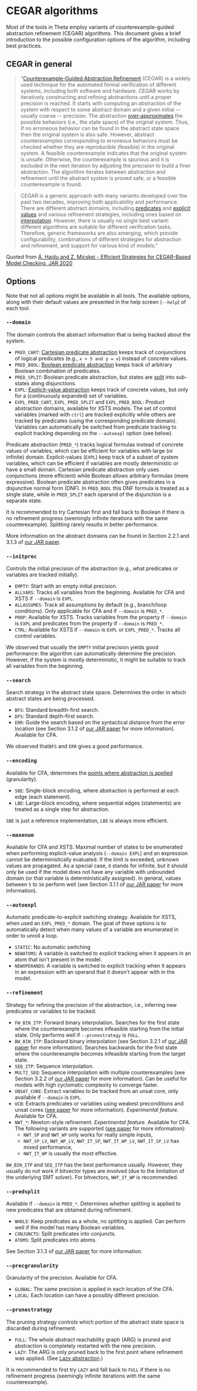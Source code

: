 # CEGAR algorithms

Most of the tools in Theta employ variants of counterexample-guided abstraction refinement (CEGAR) algorithms.
This document gives a brief introduction to the possible configuration options of the algorithm, including best practices.

## CEGAR in general


> "[Counterexample-Guided Abstraction Refinement](https://link.springer.com/chapter/10.1007/10722167_15) (CEGAR) is a widely used technique for the automated formal verification of different systems, including both software and hardware.
CEGAR works by iteratively constructing and refining abstractions until a proper precision is reached.
It starts with computing an abstraction of the system with respect to some abstract domain and a given initial -- usually coarse -- precision.
The abstraction [over-approximates](https://dl.acm.org/doi/10.1145/186025.186051) the possible behaviors (i.e., the state space) of the original system.
Thus, if no erroneous behavior can be found in the abstract state space then the original system is also safe.
However, abstract counterexamples corresponding to erroneous behaviors must be checked whether they are reproducible (feasible) in the original system.
A feasible counterexample indicates that the original system is unsafe.
Otherwise, the counterexample is spurious and it is excluded in the next iteration by adjusting the precision to build a finer abstraction.
The algorithm iterates between abstraction and refinement until the abstract system is proved safe, or a feasible counterexample is found.

> CEGAR is a generic approach with many variants developed over the past two decades, improving both applicability and performance.
There are different abstract domains, including [predicates](https://link.springer.com/chapter/10.1007/3-540-63166-6_10) and [explicit values](https://link.springer.com/chapter/10.1007/978-3-642-37057-1_11) and various refinement strategies, including ones based on [interpolation](https://link.springer.com/chapter/10.1007/978-3-540-31980-1_1).
However, there is usually no single best variant: different algorithms are suitable for different verification tasks.
Therefore, generic frameworks are also emerging, which provide configurability, combinations of different strategies for abstraction and refinement, and support for various kind of models."

Quoted from [Á. Hajdu and Z. Micskei - Efficient Strategies for CEGAR-Based Model Checking, JAR 2020](https://link.springer.com/article/10.1007/s10817-019-09535-x)

## Options

Note that not all options might be available in all tools.
The available options, along with their default values are presented in the help screen (`--help`) of each tool.

### `--domain`

The domain controls the abstract information that is being tracked about the system.

* `PRED_CART`: [Cartesian predicate abstraction](https://link.springer.com/article/10.1007/s10009-002-0095-0) keeps track of conjunctions of logical predicates (e.g., `x > 5 and y = x`) instead of concrete values.
* `PRED_BOOL`: [Boolean predicate abstraction](https://link.springer.com/article/10.1007/s10009-002-0095-0) keeps track of arbitrary Boolean combination of predicates.
* `PRED_SPLIT`: Boolean predicate abstraction, but states are [split]((https://link.springer.com/content/pdf/10.1007%2Fs10817-019-09535-x.pdf)) into sub-states along disjunctions.
* `EXPL`: [Explicit-value abstraction]((https://link.springer.com/chapter/10.1007/978-3-642-37057-1_11)) keeps track of concrete values, but only for a (continuously expanded) set of variables.
* `EXPL_PRED_CART`, `EXPL_PRED_SPLIT` and `EXPL_PRED_BOOL`: Product abstraction domains, available for XSTS models. The set of control variables (marked with `ctrl`) are tracked explicitly while others are tracked by predicates (using the corresponding predicate domain). Variables can automatically be switched from predicate tracking to explicit tracking depending on the `--autoexpl` option (see below).

Predicate abstraction (`PRED_*`) tracks logical formulas instead of concrete values of variables, which can be efficient for variables with large (or infinite) domain.
Explicit-values (`EXPL`) keep track of a subset of system variables, which can be efficient if variables are mostly deterministic or have a small domain.
Cartesian predicate abstraction only uses conjunctions (more efficient) while Boolean allows arbitrary formulas (more expressive).
Boolean predicate abstraction often gives predicates in a disjunctive normal form (DNF).
In `PRED_BOOL` this DNF formula is treated as a single state, while in `PRED_SPLIT` each operand of the disjunction is a separate state.

It is recommended to try Cartesian first and fall back to Boolean if there is no refinement progress (seemingly infinite iterations with the same counterexample).
Splitting rarely results in better performance.

More information on the abstract domains can be found in Section 2.2.1 and 3.1.3 of [our JAR paper](https://link.springer.com/content/pdf/10.1007%2Fs10817-019-09535-x.pdf).

### `--initprec`

Controls the initial precision of the abstraction (e.g., what predicates or variables are tracked initially).

* `EMPTY`: Start with an empty initial precision.
* `ALLVARS`: Tracks all variables from the beginning. Available for CFA and XSTS if `--domain` is `EXPL`.
* `ALLASSUMES`: Track all assumptions by default (e.g., branch/loop conditions). Only applicable for CFA and if `--domain` is `PRED_*`.
* `PROP`: Available for XSTS. Tracks variables from the property if `--domain` is `EXPL` and predicates from the property if `--domain` is `PRED_*`.
* `CTRL`: Available for XSTS if `--domain` is `EXPL` or `EXPL_PRED_*`. Tracks all control variables.

We observed that usually the `EMPTY` initial precision yields good performance: the algorithm can automatically determine the precision.
However, if the system is mostly deterministic, it might be suitable to track all variables from the beginning.

### `--search`

Search strategy in the abstract state space. Determines the order in which abstract states are being processed.

* `BFS`: Standard breadth-first search.
* `DFS`: Standard depth-first search.
* `ERR`: Guide the search based on the syntactical distance from the error location (see Section 3.1.2 of [our JAR paper](https://link.springer.com/content/pdf/10.1007%2Fs10817-019-09535-x.pdf) for more information). Available for CFA.

We observed that`BFS` and `ERR` gives a good performance.

### `--encoding`

Available for CFA, determines the [points where abstraction is applied](https://ieeexplore.ieee.org/document/5351147) (granularity).

* `SBE`: Single-block encoding, where abstraction is performed at each edge (each statement).
* `LBE`: Large-block encoding, where sequential edges (statements) are treated as a single step for abstraction.

`SBE` is just a reference implementation, `LBE` is always more efficient.

### `--maxenum`

Available for CFA and XSTS.
Maximal number of states to be enumerated when performing explicit-value analysis (`--domain EXPL`) and an expression cannot be deterministically evaluated.
If the limit is exceeded, unknown values are propagated.
As a special case, `0` stands for infinite, but it should only be used if the model does not have any variable with unbounded domain (or that variable is deterministically assigned).
In general, values between `5` to `50` perform well (see Section 3.1.1 of [our JAR paper](https://link.springer.com/content/pdf/10.1007%2Fs10817-019-09535-x.pdf) for more information).

### `--autoexpl`

Automatic predicate-to-explicit switching strategy. Available for XSTS, when used an `EXPL_PRED_*` domain. The goal of these options is to automatically detect when many values of a variable are enumerated in order to unroll a loop.
* `STATIC`: No automatic switching
* `NEWATOMS`: A variable is switched to explicit tracking when it appears in an atom that isn't present in the model.
* `NEWOPERANDS`: A variable is switched to explicit tracking when it appears in an expression with an operand that it doesn't appear with in the model.

### `--refinement`

Strategy for refining the precision of the abstraction, i.e., inferring new predicates or variables to be tracked.

* `FW_BIN_ITP`: Forward binary interpolation. Searches for the first state where the counterexample becomes infeasible starting from the initial state. Only performs well if `--prunestrategy` is `FULL`.
* `BW_BIN_ITP`: Backward binary interpolation (see Section 3.2.1 of [our JAR paper](https://link.springer.com/content/pdf/10.1007%2Fs10817-019-09535-x.pdf) for more information). Searches backwards for the first state where the counterexample becomes infeasible starting from the target state.
* `SEQ_ITP`: Sequence interpolation.
* `MULTI_SEQ`: Sequence interpolation with multiple counterexamples (see Section 3.2.2 of [our JAR paper](https://link.springer.com/content/pdf/10.1007%2Fs10817-019-09535-x.pdf) for more information). Can be useful for models with high cyclomatic complexity to converge faster.
* `UNSAT_CORE`: Extract variables to be tracked from an unsat core, only available if `--domain` is `EXPL`.
* `UCB`: Extracts predicates or variables using weakest preconditions and unsat cores ([see paper](https://link.springer.com/chapter/10.1007%2F978-3-319-26287-1_10) for more information). _Experimental feature._ Available for CFA.
* `NWT_*`: Newton-style refinement. _Experimental feature._ Available for CFA. The following variants are supported ([see paper](https://dl.acm.org/doi/10.1145/3106237.3106307) for more information):
	* `NWT_SP` and `NWT_WP` only works for really simple inputs,
	* `NWT_SP_LV`, `NWT_WP_LV`, `NWT_IT_SP`, `NWT_IT_WP_LV`, `NWT_IT_SP_LV` has mixed performance,
	* `NWT_IT_WP` is usually the most effective.

`BW_BIN_ITP` and `SEQ_ITP` has the best performance usually. However, they usually do not work if bitvector types are involved (due to the limitation of the underlying SMT solver). For bitvectors, `NWT_IT_WP` is recommended.

### `--predsplit`

Available if `--domain` is `PRED_*`.
Determines whether splitting is applied to new predicates that are obtained during refinement.
* `WHOLE`: Keep predicates as a whole, no splitting is applied. Can perform well if the model has many Boolean variables.
* `CONJUNCTS`: Split predicates into conjuncts.
* `ATOMS`: Split predicates into atoms.

See Section 3.1.3 of [our JAR paper](https://link.springer.com/content/pdf/10.1007%2Fs10817-019-09535-x.pdf) for more information.

### `--precgranularity`

Granularity of the precision. Available for CFA.
* `GLOBAL`: The same precision is applied in each location of the CFA.
* `LOCAL`: Each location can have a possibly different precision.

### `--prunestrategy`

The pruning strategy controls which portion of the abstract state space is discarded during refinement.
* `FULL`: The whole abstract reachability graph (ARG) is pruned and abstraction is completely restarted with the new precision.
* `LAZY`: The ARG is only pruned back to the first point where refinement was applied. (See [Lazy abstraction](https://dl.acm.org/doi/10.1145/565816.503279).)

It is recommended to first try `LAZY` and fall back to `FULL` if there is no refinement progress (seemingly infinite iterations with the same counterexample).
